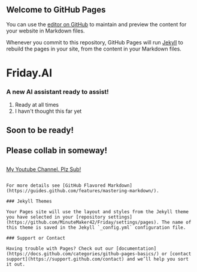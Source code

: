## Welcome to GitHub Pages

You can use the [editor on GitHub](https://github.com/MinuteMaker42/Friday/edit/gh-pages/index.md) to maintain and preview the content for your website in Markdown files.

Whenever you commit to this repository, GitHub Pages will run [Jekyll](https://jekyllrb.com/) to rebuild the pages in your site, from the content in your Markdown files.


# Friday.AI
### A new AI assistant ready to assist!
1. Ready at all times
2. I havn't thought this far yet
## Soon to be ready!
## Please collab in someway!
##             
[My Youtube Channel. Plz Sub!](https://www.youtube.com/channel/UCALkWFmqGInWR8PHGMdZq7A?sub_confirmation=0)
```

For more details see [GitHub Flavored Markdown](https://guides.github.com/features/mastering-markdown/).

### Jekyll Themes

Your Pages site will use the layout and styles from the Jekyll theme you have selected in your [repository settings](https://github.com/MinuteMaker42/Friday/settings/pages). The name of this theme is saved in the Jekyll `_config.yml` configuration file.

### Support or Contact

Having trouble with Pages? Check out our [documentation](https://docs.github.com/categories/github-pages-basics/) or [contact support](https://support.github.com/contact) and we’ll help you sort it out.
